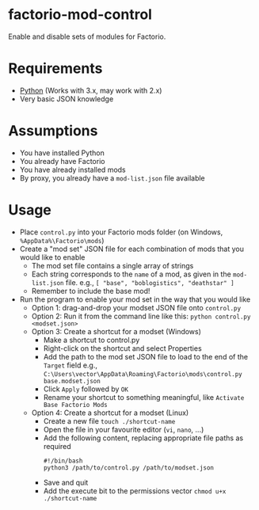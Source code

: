# factorio-mod-control
Enable and disable sets of modules for Factorio.

# Requirements
* [Python](https://www.python.org/downloads/) (Works with 3.x, may work with 2.x)
* Very basic JSON knowledge

# Assumptions
* You have installed Python
* You already have Factorio
* You have already installed mods
* By proxy, you already have a `mod-list.json` file available

# Usage
* Place `control.py` into your Factorio mods folder (on Windows, `%AppData%\Factorio\mods`)
* Create a "mod set" JSON file for each combination of mods that you would like to enable
  * The mod set file contains a single array of strings
  * Each string corresponds to the `name` of a mod, as given in the `mod-list.json` file.
    e.g., `[ "base", "boblogistics", "deathstar" ]`
  * Remember to include the base mod!
* Run the program to enable your mod set in the way that you would like
  * Option 1: drag-and-drop your modset JSON file onto `control.py`
  * Option 2: Run it from the command line like this: `python control.py <modset.json>`
  * Option 3: Create a shortcut for a modset (Windows)
    * Make a shortcut to control.py
    * Right-click on the shortcut and select Properties
    * Add the path to the mod set JSON file to load to the end of the `Target` field
      e.g., `C:\Users\vector\AppData\Roaming\Factorio\mods\control.py base.modset.json`
    * Click `Apply` followed by `OK`
    * Rename your shortcut to something meaningful, like `Activate Base Factorio Mods`
  * Option 4: Create a shortcut for a modset (Linux)
    * Create a new file
      `touch ./shortcut-name`
    * Open the file in your favourite editor (`vi`, `nano`, ...)
    * Add the following content, replacing appropriate file paths as required
      ```
      #!/bin/bash
      python3 /path/to/control.py /path/to/modset.json
      ```
    * Save and quit
    * Add the execute bit to the permissions vector
      `chmod u+x ./shortcut-name`
      
